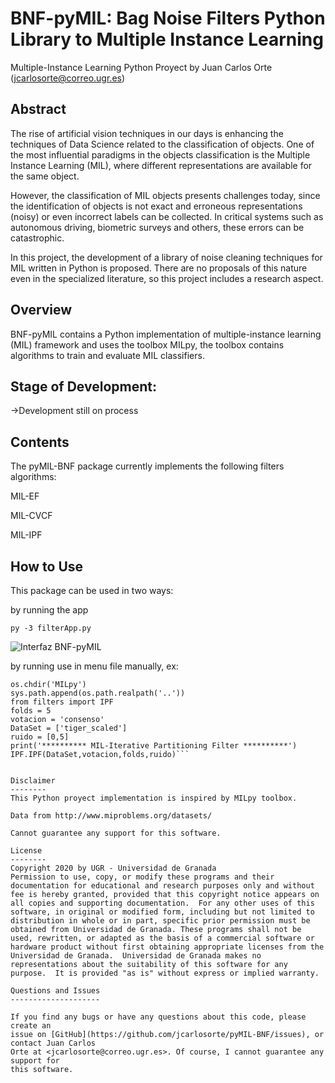 BNF-pyMIL: Bag Noise Filters Python Library to Multiple Instance Learning
=====================================================

Multiple-Instance Learning Python Proyect by Juan Carlos Orte (<jcarlosorte@correo.ugr.es>)

Abstract
--------

The rise of artificial vision techniques in our days is enhancing the techniques of Data Science related to the classification of objects. One of the most influential paradigms in the objects classification is the Multiple Instance Learning (MIL), where different representations are available for the same object.

However, the classification of MIL objects presents challenges today, since the identification of objects is not exact and erroneous representations (noisy) or even incorrect labels can be collected. In critical systems such as autonomous driving, biometric surveys and others, these errors can be catastrophic.

In this project, the development of a library of noise cleaning techniques for MIL written in Python is proposed. There are no proposals of this nature even in the specialized literature, so this project includes a research aspect.


Overview
--------
BNF-pyMIL contains a Python implementation of multiple-instance learning (MIL) framework and
uses the toolbox MILpy, the toolbox contains algorithms to train and evaluate MIL classifiers.

Stage of Development:
---------------------

->Development still on process

Contents
--------
The pyMIL-BNF package currently implements the following filters algorithms:

MIL-EF

MIL-CVCF

MIL-IPF

How to Use
----------
This package can be used in two ways:

by running the app

`py -3 filterApp.py`

![Interfaz BNF-pyMIL](https://i.ibb.co/dm5QFTN/app5.png)

by running use in menu file manually, ex:

 ```import sys,os
os.chdir('MILpy')
sys.path.append(os.path.realpath('..'))
from filters import IPF
folds = 5
votacion = 'consenso'
DataSet = ['tiger_scaled']
ruido = [0,5]
print('********** MIL-Iterative Partitioning Filter **********')
IPF.IPF(DataSet,votacion,folds,ruido)```


Disclaimer
--------
This Python proyect implementation is inspired by MILpy toolbox. 

Data from http://www.miproblems.org/datasets/

Cannot guarantee any support for this software.

License
--------
Copyright 2020 by UGR - Universidad de Granada
Permission to use, copy, or modify these programs and their documentation for educational and research purposes only and without fee is hereby granted, provided that this copyright notice appears on all copies and supporting documentation.  For any other uses of this software, in original or modified form, including but not limited to distribution in whole or in part, specific prior permission must be obtained from Universidad de Granada. These programs shall not be used, rewritten, or adapted as the basis of a commercial software or hardware product without first obtaining appropriate licenses from the Universidad de Granada.  Universidad de Granada makes no representations about the suitability of this software for any purpose.  It is provided "as is" without express or implied warranty.

Questions and Issues
--------------------

If you find any bugs or have any questions about this code, please create an
issue on [GitHub](https://github.com/jcarlosorte/pyMIL-BNF/issues), or contact Juan Carlos
Orte at <jcarlosorte@correo.ugr.es>. Of course, I cannot guarantee any support for
this software.

